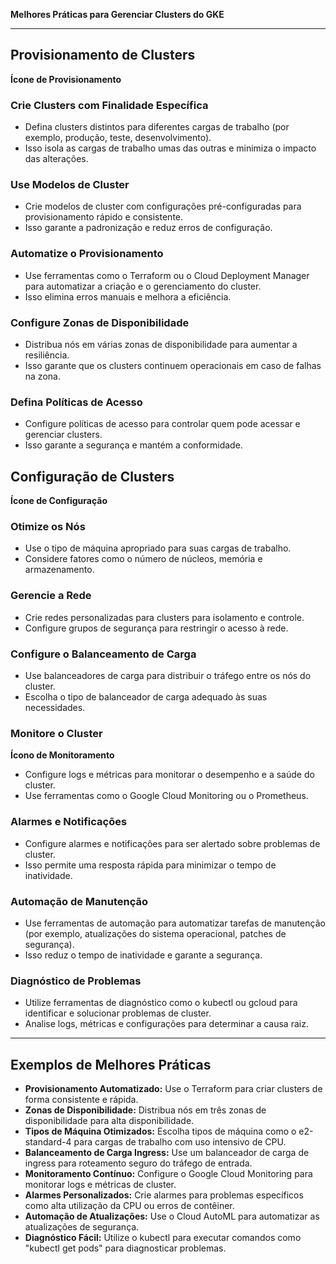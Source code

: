 **Melhores Práticas para Gerenciar Clusters do GKE**

---

## Provisionamento de Clusters

**Ícone de Provisionamento**

### Crie Clusters com Finalidade Específica

- Defina clusters distintos para diferentes cargas de trabalho (por exemplo, produção, teste, desenvolvimento).
- Isso isola as cargas de trabalho umas das outras e minimiza o impacto das alterações.

### Use Modelos de Cluster

- Crie modelos de cluster com configurações pré-configuradas para provisionamento rápido e consistente.
- Isso garante a padronização e reduz erros de configuração.

### Automatize o Provisionamento

- Use ferramentas como o Terraform ou o Cloud Deployment Manager para automatizar a criação e o gerenciamento do cluster.
- Isso elimina erros manuais e melhora a eficiência.

### Configure Zonas de Disponibilidade

- Distribua nós em várias zonas de disponibilidade para aumentar a resiliência.
- Isso garante que os clusters continuem operacionais em caso de falhas na zona.

### Defina Políticas de Acesso

- Configure políticas de acesso para controlar quem pode acessar e gerenciar clusters.
- Isso garante a segurança e mantém a conformidade.

## Configuração de Clusters

**Ícone de Configuração**

### Otimize os Nós

- Use o tipo de máquina apropriado para suas cargas de trabalho.
- Considere fatores como o número de núcleos, memória e armazenamento.

### Gerencie a Rede

- Crie redes personalizadas para clusters para isolamento e controle.
- Configure grupos de segurança para restringir o acesso à rede.

### Configure o Balanceamento de Carga

- Use balanceadores de carga para distribuir o tráfego entre os nós do cluster.
- Escolha o tipo de balanceador de carga adequado às suas necessidades.

### Monitore o Cluster

**Ícono de Monitoramento**

- Configure logs e métricas para monitorar o desempenho e a saúde do cluster.
- Use ferramentas como o Google Cloud Monitoring ou o Prometheus.

### Alarmes e Notificações

- Configure alarmes e notificações para ser alertado sobre problemas de cluster.
- Isso permite uma resposta rápida para minimizar o tempo de inatividade.

### Automação de Manutenção

- Use ferramentas de automação para automatizar tarefas de manutenção (por exemplo, atualizações do sistema operacional, patches de segurança).
- Isso reduz o tempo de inatividade e garante a segurança.

### Diagnóstico de Problemas

- Utilize ferramentas de diagnóstico como o kubectl ou gcloud para identificar e solucionar problemas de cluster.
- Analise logs, métricas e configurações para determinar a causa raiz.

---

## Exemplos de Melhores Práticas

- **Provisionamento Automatizado:** Use o Terraform para criar clusters de forma consistente e rápida.
- **Zonas de Disponibilidade:** Distribua nós em três zonas de disponibilidade para alta disponibilidade.
- **Tipos de Máquina Otimizados:** Escolha tipos de máquina como o e2-standard-4 para cargas de trabalho com uso intensivo de CPU.
- **Balanceamento de Carga Ingress:** Use um balanceador de carga de ingress para roteamento seguro do tráfego de entrada.
- **Monitoramento Contínuo:** Configure o Google Cloud Monitoring para monitorar logs e métricas de cluster.
- **Alarmes Personalizados:** Crie alarmes para problemas específicos como alta utilização da CPU ou erros de contêiner.
- **Automação de Atualizações:** Use o Cloud AutoML para automatizar as atualizações de segurança.
- **Diagnóstico Fácil:** Utilize o kubectl para executar comandos como "kubectl get pods" para diagnosticar problemas.